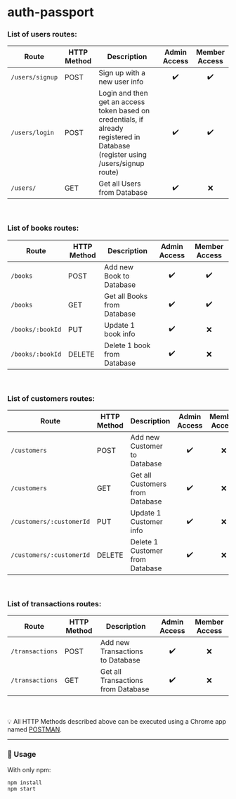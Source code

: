 # auth-passport

### List of users routes:

| Route | HTTP Method | Description | Admin Access | Member Access |
|-------|-------------|-------------|:------------:|:-------------:|
|`/users/signup` | POST | Sign up with a new user info | :heavy_check_mark: | :heavy_check_mark: |
|`/users/login` | POST | Login and then get an access token based on credentials, if already registered in Database (register using /users/signup route) | :heavy_check_mark: | :heavy_check_mark: |
|`/users/` | GET | Get all Users from Database | :heavy_check_mark: | :x: |


<br>

### List of books routes:

| Route | HTTP Method | Description | Admin Access | Member Access |
|-------|-------------|-------------|:------------:|:-------------:|
|`/books` | POST | Add new Book to Database | :heavy_check_mark: | :heavy_check_mark: |
|`/books` | GET | Get all Books from Database | :heavy_check_mark: | :heavy_check_mark: |
|`/books/:bookId` | PUT | Update 1 book info | :heavy_check_mark: | :x: |
|`/books/:bookId` | DELETE | Delete 1 book from Database | :heavy_check_mark: | :x: |


<br>

### List of customers routes:

| Route | HTTP Method | Description | Admin Access | Member Access |
|-------|-------------|-------------|:------------:|:-------------:|
|`/customers` | POST | Add new Customer to Database | :heavy_check_mark: | :x: |
|`/customers` | GET | Get all Customers from Database | :heavy_check_mark: | :x: |
|`/customers/:customerId` | PUT | Update 1 Customer info | :heavy_check_mark: | :x: |
|`/customers/:customerId` | DELETE | Delete 1 Customer from Database | :heavy_check_mark: | :x: |


<br>

### List of transactions routes:

| Route | HTTP Method | Description | Admin Access | Member Access |
|-------|-------------|-------------|:------------:|:-------------:|
|`/transactions` | POST | Add new Transactions to Database | :heavy_check_mark: | :x: |
|`/transactions` | GET | Get all Transactions from Database | :heavy_check_mark: | :x: |

<br><br>
:bulb: All HTTP Methods described above can be executed using a Chrome app named  [POSTMAN](https://chrome.google.com/webstore/detail/postman/fhbjgbiflinjbdggehcddcbncdddomop?hl=en).

------

### :rocket: Usage

With only npm:

```
npm install
npm start
```
